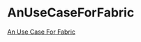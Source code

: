 # AnUseCaseForFabric
[An Use Case For Fabric](https://hyperledger-fabric.readthedocs.io/en/release-1.2/private-data/private-data.html)


